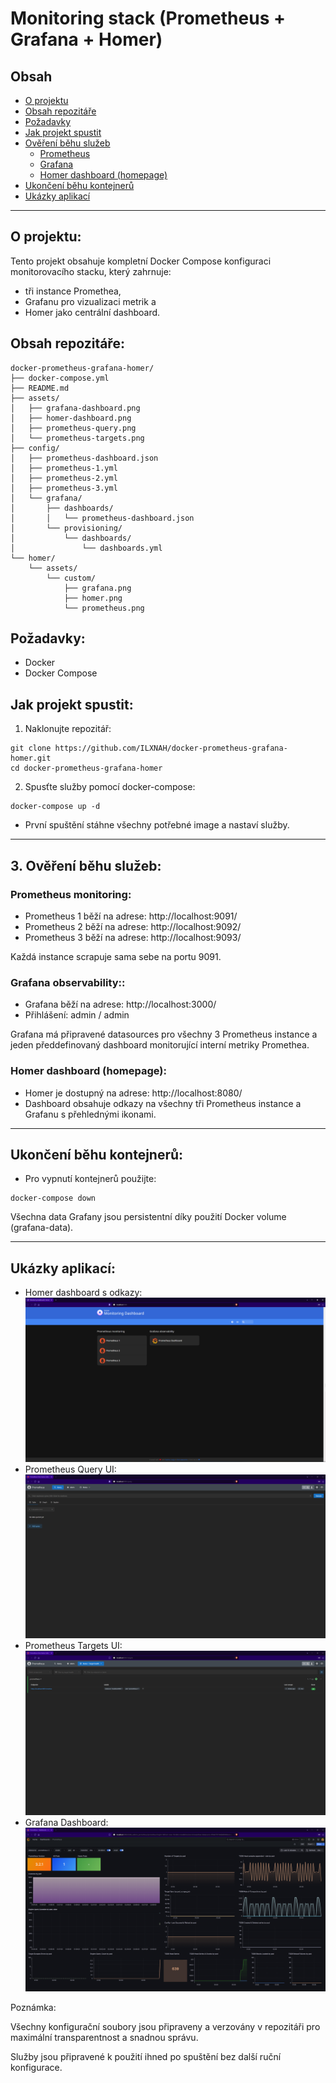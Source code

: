 # Monitoring stack (Prometheus + Grafana + Homer)

## Obsah

- [O projektu](#monitoring-stack-prometheus--grafana--homer)
- [Obsah repozitáře](#obsah-repozitáře)
- [Požadavky](#požadavky)
- [Jak projekt spustit](#jak-projekt-spustit)
- [Ověření běhu služeb](#ověření-běhu-služeb)
  - [Prometheus](#prometheus-monitoring)
  - [Grafana](#grafana-observability)
  - [Homer dashboard (homepage)](#homer-dashboard-homepage)
- [Ukončení běhu kontejnerů](#ukončení-běhu-kontejnerů)
- [Ukázky aplikací](#ukázky-aplikací)

---

## **O projektu:**

Tento projekt obsahuje kompletní Docker Compose konfiguraci monitorovacího stacku, který zahrnuje:
- tři instance Promethea, 
- Grafanu pro vizualizaci metrik a 
- Homer jako centrální dashboard.

## **Obsah repozitáře:**
```
docker-prometheus-grafana-homer/
├── docker-compose.yml
├── README.md
├── assets/
│   ├── grafana-dashboard.png
│   ├── homer-dashboard.png
│   ├── prometheus-query.png
│   └── prometheus-targets.png
├── config/
│   ├── prometheus-dashboard.json
│   ├── prometheus-1.yml
│   ├── prometheus-2.yml
│   ├── prometheus-3.yml
│   └── grafana/
│       ├── dashboards/
│       │   └── prometheus-dashboard.json
│       └── provisioning/
│           └── dashboards/
│               └── dashboards.yml
└── homer/
    └── assets/
        └── custom/
            ├── grafana.png
            ├── homer.png
            └── prometheus.png
```

## **Požadavky:**
- Docker
- Docker Compose

## **Jak projekt spustit:**
1. Naklonujte repozitář:
```
git clone https://github.com/ILXNAH/docker-prometheus-grafana-homer.git
cd docker-prometheus-grafana-homer
```

2. Spusťte služby pomocí docker-compose:
```
docker-compose up -d
```

- První spuštění stáhne všechny potřebné image a nastaví služby.
---

## **3. Ověření běhu služeb:**

### **Prometheus monitoring:**
- Prometheus 1 běží na adrese: http://localhost:9091/
- Prometheus 2 běží na adrese: http://localhost:9092/
- Prometheus 3 běží na adrese: http://localhost:9093/

Každá instance scrapuje sama sebe na portu 9091.

### **Grafana observability:**:
- Grafana běží na adrese: http://localhost:3000/
- Přihlášení: admin / admin

Grafana má připravené datasources pro všechny 3 Prometheus instance a jeden předdefinovaný dashboard monitorující interní metriky Promethea.

### **Homer dashboard (homepage):**
- Homer je dostupný na adrese: http://localhost:8080/ 
- Dashboard obsahuje odkazy na všechny tři Prometheus instance a Grafanu s přehlednými ikonami.
---
## Ukončení běhu kontejnerů:
- Pro vypnutí kontejnerů použijte:
```
docker-compose down
```

Všechna data Grafany jsou persistentní díky použití Docker volume (grafana-data).

---
## Ukázky aplikací:
- Homer dashboard s odkazy:
  ![Homer dashboard](assets/homer-dashboard.png)
- Prometheus Query UI:
  ![Prometheus Query UI](assets/prometheus-query.png)
- Prometheus Targets UI:
  ![Prometheus Targets UI](assets/prometheus-targets.png)
- Grafana Dashboard:
  ![Grafana Dashboard](assets/grafana-dashboard.png)

Poznámka:

Všechny konfigurační soubory jsou připraveny a verzovány v repozitáři pro maximální transparentnost a snadnou správu.

Služby jsou připravené k použití ihned po spuštění bez další ruční konfigurace.

